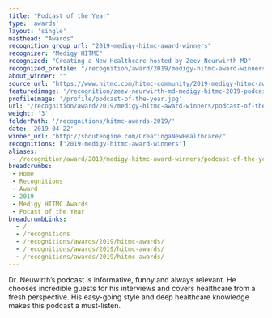 ```yaml
---
title: "Podcast of the Year"
type: 'awards'
layout: 'single'
masthead: "Awards"
recognition_group_url: "2019-medigy-hitmc-award-winners"
recognizer: "Medigy HITMC"
recognized: "Creating a New Healthcare hosted by Zeev Neurwirth MD"
recognized_profile: "/recognition/award/2019/medigy-hitmc-award-winners/podcast-of-the-year/"
about_winner: ""
source_url: "https://www.hitmc.com/hitmc-community/2019-medigy-hitmc-award-winners/"
featuredimage: '/recognition/zeev-neurwirth-md-medigy-hitmc-2019-podcast-of-the-year.jpg'
profileimage: '/profile/podcast-of-the-year.jpg'
url: "/recognition/award/2019/medigy-hitmc-award-winners/podcast-of-the-year"
weight: '3'
folderPath: '/recognitions/hitmc-awards-2019/'
date: '2019-04-22'
winner_url: "http://shoutengine.com/CreatingaNewHealthcare/"
recognitions: ["2019-medigy-hitmc-award-winners"]
aliases:
 - /recognition/award/2019/medigy-hitmc-award-winners/podcast-of-the-year/
breadcrumbs: 
 - Home 
 - Recognitions 
 - Award
 - 2019
 - Medigy HITMC Awards
 - Pocast of the Year
breadcrumbLinks:
  - /
  - /recognitions
  - /recognitions/awards/2019/hitmc-awards/
  - /recognitions/awards/2019/hitmc-awards/
  - /recognitions/awards/2019/hitmc-awards/
---
```


Dr. Neuwirth’s podcast is informative, funny and always relevant. He chooses incredible guests for his interviews and covers healthcare from a fresh perspective. His easy-going style and deep healthcare knowledge makes this podcast a must-listen.